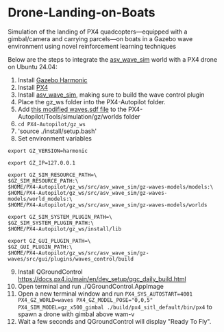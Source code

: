# Drone-Landing-on-Boats
Simulation of the landing of PX4 quadcopters—equipped with a gimbal/camera and carrying parcels—on boats in a Gazebo wave environment using novel reinforcement learning techniques

Below are the steps to integrate the [asv_wave_sim](https://github.com/srmainwaring/asv_wave_sim) world with a PX4 drone on Ubuntu 24.04:

1. Install [Gazebo Harmonic](https://gazebosim.org/docs/harmonic/install_ubuntu/)
2. Install [PX4](https://docs.px4.io/main/en/dev_setup/dev_env_linux_ubuntu.html ) 
3. Install [asv_wave_sim](https://github.com/srmainwaring/asv_wave_sim), making sure to build the wave control plugin
4. Place the gz_ws folder into the PX4-Autopilot folder.
5. Add [this modified waves.sdf file](https://pastebin.com/ududh4dR) to the PX4-Autopilot/Tools/simulation/gz/worlds folder
6. `cd PX4-Autopilot/gz_ws`
7. 'source ./install/setup.bash'
8. Set environment variables
   
```
export GZ_VERSION=harmonic

export GZ_IP=127.0.0.1

export GZ_SIM_RESOURCE_PATH=\
$GZ_SIM_RESOURCE_PATH:\
$HOME/PX4-Autopilot/gz_ws/src/asv_wave_sim/gz-waves-models/models:\
$HOME/PX4-Autopilot/gz_ws/src/asv_wave_sim/gz-waves-models/world_models:\
$HOME/PX4-Autopilot/gz_ws/src/asv_wave_sim/gz-waves-models/worlds

export GZ_SIM_SYSTEM_PLUGIN_PATH=\
$GZ_SIM_SYSTEM_PLUGIN_PATH:\
$HOME/PX4-Autopilot/gz_ws/install/lib

export GZ_GUI_PLUGIN_PATH=\
$GZ_GUI_PLUGIN_PATH:\
$HOME/PX4-Autopilot/gz_ws/src/asv_wave_sim/gz-waves/src/gui/plugins/waves_control/build
```

9. Install QGroundControl https://docs.px4.io/main/en/dev_setup/qgc_daily_build.html 
10. Open terminal and run ./QGroundControl.AppImage 
11. Open a new terminal window and run `PX4_SYS_AUTOSTART=4001 PX4_GZ_WORLD=waves PX4_GZ_MODEL_POSE="0,0,5" PX4_SIM_MODEL=gz_x500_gimbal ./build/px4_sitl_default/bin/px4` to spawn a drone with gimbal above wam-v
12. Wait a few seconds and QGroundControl will display "Ready To Fly". 
